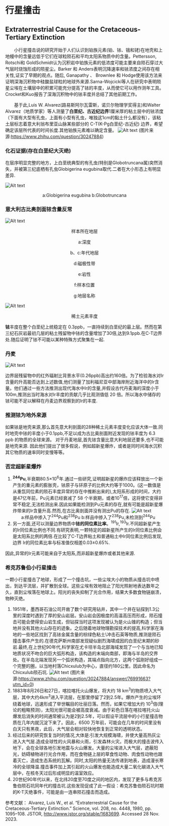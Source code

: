 # 行星撞击

## Extraterrestrial Cause for the Cretaceous-Tertiary Extinction

&emsp;&emsp;小行星撞击说的研究开始于人们认识到铂族元素(铂、铱、锇和铑)在地壳和上地幔中的含量远低于它们在球粒陨石和平均太阳系物质中的含量。Pettersson, Rotschi和 GoldSchmidt认为沉积岩中铂族元素的低浓度可能主要来自陨石穿过大气层时烧蚀形成的陨星尘。Barker 和 Anders表明沉降速率和铱浓度之间存在相关性,证实了早期的观点。随后, Ganapathy 、 Brownlee 和 Hodge使用该方法来证明深海沉积物中硅酸盐球粒的地球外来源.Sarna-Wojcicki等人在研究中表明陨星尘埃在土壤层中的积累可能充分提高了铱的丰度，从而使它可以用作测年工具。Crocket和Kuo报告了深海沉积物中的铱丰度并总结了其他前期工作。

&emsp;&emsp;基于此,Luis W. Alvarez(路易斯阿尔瓦雷斯，诺贝尔物理学奖得主)和Walter Alvarez（地质学家）等人测量了**白垩纪、古近纪边界**1厘米厚的粘土层中的铱浓度（下面有大型有孔虫，上面有小型有孔虫，唯独这1cm的黏土什么都没有），该粘土层标志着意大利翁布里亚山脉某些部分的 C-T(K-Pg白垩纪-古近纪) 边界，希望确定该层所代表的时间长度.其他铂族元素难以确定含量。
![Alt text](image-6.png)
(图片来源:<https://www.zhihu.com/question/30247884>)

### 化石证据(存在白垩纪大灭绝)

在层序明显完整的地方，上白垩统典型的有孔虫(特别是Globotruncana属)突然消失，并被第三纪底栖有孔虫Globigerina eugubina取代.二者在大小形态上有明显差异.

![Alt text](image.png)
<center>a:Globigerina eugubina  
b:Globotruncana</center>

### 意大利古比奥剖面铱含量反常

![Alt text](image-2.png)
<center>样本所在地层  

a:深度

b、c:年代地层  

d:磁极性带  

e:岩性  

f:样本位置  

g:地层名称</center>

![Alt text](image-1.png)
<center>稀土元素丰度</center>

**铱**丰度在整个白垩纪上统稳定在 0.3ppb，一直持续到白垩纪的最上层。然而在第三纪石灰岩最初几层的粘土残留物中铱的含量增加了30倍,达到9.1ppb.在C-T边界处.随后证明了铱不可能以某种特殊方式聚集在一起.

### 丹麦

![Alt text](image-3.png)

边界层残留物中的红外辐射比背景水平(0.26ppb)高出约160倍。为了检验海水对Ir含量的升高能否达到上述数值,他们测量了加利福尼亚中部海岸附近海洋中的Ir含量。他们通过一些方法推测出现代海水中Ir的含量,并假设古代丹麦海的深度小于100m,推测出当时海水对Ir丰度的贡献几乎比观测值低 20 倍。所以海水中储存的铱可能不足以解释在丹麦边界观察到的Ir的丰度.

### 推测铱为地外来源

如果铱是地壳来源,那么首先意大利剖面的28种稀土元素丰度变化应该大体一致.同时地壳中铱的丰度小于0.1ppb,不足以成为古比奥剖面附近发现的铱丰度为 6.3 ppb 的物质的全球来源。
对于丹麦地层,首先铱含量比意大利地层还要多,也不可能是地壳来源.
因此他们提出了很多假说，例如超新星爆炸，或者是同时间海水沉积其它物质的速率同时变慢等等。

### 否定超新星爆炸

1. **<sup>244</sup>Pu**,半衰期80.5×10<sup>6</sup>年.通过一些研究,证明超新星的爆炸应该释放出一个新产生的重元素的膨胀壳，铱原子与钚原子的比例大约等于1000。(这一数值是从重氙同位素的陨石丰度异常的存在中推断出来的),太阳系形成的时间，大约是47亿年前，Pu元素已经衰减了 58 个半衰期，或者10<sup>17</sup>倍，这将使它变得非常不稳定,无法检测出来.因此如果能检测到Pu元素的存在,就有可能是超新星爆炸带来的Ir含量升高.然而,在古比奥剖面并没有测出Pu的存在.
   ![Alt text](image-4.png)
   <center>a:样品中掺入了<sup>244</sup>Pu和<sup>238</sup>Pu  
   b:样品中掺入了<sup>238</sup>Pu,未检测到<sup>244</sup>Pu</center>
2. 另一方面,还可以测量边界物质中**铱的同位素比率**。<sup>191</sup>Ir,<sup>193</sup>Ir.不同超新星产生的Ir同位素比例也不同.有研究表明,一颗特定的超新星所产生的Ir同位素比例会是太阳系比例的两倍.在比较了C-T边界粘土和普通粘土中Ir同位素比例后发现,边界 Ir的同位素比率与标准值仅相差0.03±0.65%.

因此,异常的Ir元素可能来自于太阳系,而非超新星爆炸或者其他来源.

### 希克苏鲁伯小行星撞击

一颗小行星撞击了地球，形成了一个撞击坑，一些尘埃大小的物质从撞击坑中喷出，到达平流层，并扩散到全球。这些尘埃有效地阻止了阳光照射地表达数年之久，直到尘埃落在地球上。阳光的丧失抑制了光合作用，结果大多数食物链崩溃，物种灭绝。

1. 1951年，墨西哥石油公司开凿了数个研究用钻井，其中一个井在钻探到1.3公里的深度时遇到了厚的安山岩层。安山岩会因极度的高温高压而形成，陨石撞击可能会使得安山岩生成，但钻探当时这项发现被认为是火山锥的构造；但当地并没有其他火山存在的迹象。之后随着地球物理勘探技术的提高,科学家在海地的一些地区找到了高铱金属含量的棕绿色粘土\冲击石英等物质,推测是陨石撞击事件产生的.在德克萨斯州南部发现疑似剧烈海啸成因的白垩纪末期的砂岩.最终,在上世纪90年代,科学家在尤卡坦半岛北部海域发现了一个与当地已知地质状况不吻合的巨大弧形构造，该构造的末端向南部，即海与半岛的交界处。在半岛北端发现另一个弧状构造，其端点指向北方，这两个弧刚好组成一个完整的圈，以当地村落Chicxulub为中心，直径约180公里。因此命名为Chicxulub陨石坑.
   ![Alt text](image-5.png)
   (图片来源:<https://www.zhihu.com/question/30247884/answer/76991663?utm_id=0>)
2. 1883年8月26日和27日，喀拉喀托火山爆发，将大约 18 km<sup>3</sup>的物质喷入大气层，其中大约4km<sup>3</sup>进入平流层，在那里停留了2到2.5年。爆炸产生的尘埃环绕着地球，迅速形成了举世瞩目的壮丽日落。然而，如果它增加大约 10<sup>3</sup>倍(理论的粗略预测)，太阳光很可能会被高度衰减。由于彩色日落在喀拉喀托火山爆发后消失的时间通常被认为是2到2.5年，可以假设平流层中的小行星撞击物质在几年内就沉淀下来了。因此，6500 万年前，可能会在几年的时间里没有白天只有黑夜，此后，大气层会相对较快地恢复到正常的透明状态。
3. 经过后来的研究恢复当时的情况,大体是:引发大规模海啸，并使大量高热灰尘进入大气层.造成全球性的火风暴和火雨，引发森林火灾。而极大的撞击波传入地下，会在全球各地引发地震与火山爆发。大量的尘埃进入大气层，遮蔽阳光，妨碍植物进行光合作用，而在食物链上层的草食性动物、肉食性动物也跟着灭亡，造成生态系统的瓦解。同时,太阳的热量无法传递到地表，造成漫长寒冷的全球降温.撞击事件加上其引起的火山爆发也能造成大量二氧化碳进入大气层中，在核冬天过后形成明显的温室效应。
4. 20世纪90年代以来，在北纬20度至70度之间的地区内，发现了更多与希克苏鲁伯陨石坑同年代的撞击坑.这些发现促成了此一假设：希克苏鲁伯陨石坑时期的K-T灭绝事件，可能是由一连串陨石撞击而造成。

参考文献：
Alvarez, Luis W., et al. “Extraterrestrial Cause for the Cretaceous-Tertiary Extinction.” Science, vol. 208, no. 4448, 1980, pp. 1095–108. JSTOR, <http://www.jstor.org/stable/1683699>. Accessed 28 Nov. 2023.
